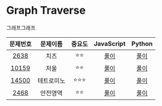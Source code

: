 # Graph Traverse

그래프그래프


|문제번호|문제이름|중요도|JavaScript|Python|
| :-----: | :-----: | :-----: | :-----: | :-----: | 
| <a href="https://www.acmicpc.net/problem/2638" target="_blank">2638</a> |치즈|⭐️⭐️| <a href="https://github.com/hyunjinee/Algorithm/blob/master/solved.ac/graph_traversal/2638.js" target="_blank">풀이</a> | <a href="https://github.com/hyunjinee/Algorithm/blob/master/solved.ac/graph_traversal/2638.py" target="_blank">풀이</a>|
| <a href="https://www.acmicpc.net/problem/10159" target="_blank">10159</a> |저울|⭐️⭐️| <a href="https://github.com/hyunjinee/Algorithm/blob/master/solved.ac/graph_traversal/10159.js" target="_blank">풀이</a> | <a href="https://github.com/hyunjinee/Algorithm/blob/master/solved.ac/graph_traversal/10159.py" target="_blank">풀이</a>|
| <a href="https://www.acmicpc.net/problem/14500" target="_blank">14500</a> |테트로미노|⭐️⭐️⭐️| <a href="https://github.com/hyunjinee/Algorithm/blob/master/solved.ac/graph_traversal/14500.js" target="_blank">풀이</a> | <a href="https://github.com/hyunjinee/Algorithm/blob/master/solved.ac/graph_traversal/14500.py" target="_blank">풀이</a>|
| <a href="https://www.acmicpc.net/problem/2468" target="_blank">2468</a> |안전영역|⭐️⭐️| <a href="https://github.com/hyunjinee/Algorithm/blob/master/solved.ac/graph_traversal/2468.js" target="_blank">풀이</a> | <a href="https://github.com/hyunjinee/Algorithm/blob/master/solved.ac/graph_traversal/2468.py" target="_blank">풀이</a>|